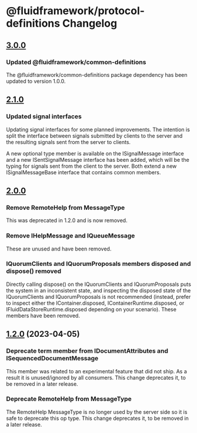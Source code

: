 # @fluidframework/protocol-definitions Changelog

## [3.0.0](https://github.com/microsoft/FluidFramework/releases/tag/protocol-definitions_v3.0.0)

### Updated @fluidframework/common-definitions

The @fluidframework/common-definitions package dependency has been updated to version 1.0.0.

## [2.1.0](https://github.com/microsoft/FluidFramework/releases/tag/protocol-definitions_v2.1.0)

### Updated signal interfaces

Updating signal interfaces for some planned improvements. The intention is split the interface between signals submitted by clients to the server and the resulting signals sent from the server to clients.

A new optional type member is available on the ISignalMessage interface and a new ISentSignalMessage interface has been added, which will be the typing for signals sent from the client to the server. Both extend a new ISignalMessageBase interface that contains common members.

## [2.0.0](https://github.com/microsoft/FluidFramework/releases/tag/protocol-definitions_v2.0.0)

### Remove RemoteHelp from MessageType

This was deprecated in 1.2.0 and is now removed.

### Remove IHelpMessage and IQueueMessage

These are unused and have been removed.

### IQuorumClients and IQuorumProposals members disposed and dispose() removed

Directly calling dispose() on the IQuorumClients and IQuorumProposals puts the system in an inconsistent state, and inspecting the disposed state of the IQuorumClients and IQuorumProposals is not recommended (instead, prefer to inspect either the IContainer.disposed, IContainerRuntime.disposed, or IFluidDataStoreRuntime.disposed depending on your scenario). These members have been removed.

## [1.2.0](https://github.com/microsoft/FluidFramework/releases/tag/protocol-definitions_v1.2.0) (2023-04-05)

### Deprecate term member from IDocumentAttributes and ISequencedDocumentMessage

This member was related to an experimental feature that did not ship. As a result it is unused/ignored by all consumers.
This change deprecates it, to be removed in a later release.

### Deprecate RemoteHelp from MessageType

The RemoteHelp MessageType is no longer used by the server side so it is safe to deprecate this op type.
This change deprecates it, to be removed in a later release.
